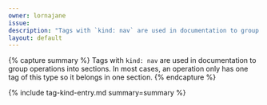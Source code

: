 ```yaml
---
owner: lornajane
issue:
description: "Tags with `kind: nav` are used in documentation to group operations into sections"
layout: default
---
```


{% capture summary %}
Tags with `kind: nav` are used in documentation to group operations into sections.
In most cases, an operation only has one tag of this type so it belongs in one section.
{% endcapture %}

{% include tag-kind-entry.md summary=summary %}  
